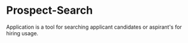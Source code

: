 # Prospect-Search
Application is a tool for searching applicant candidates or aspirant's for hiring usage.
